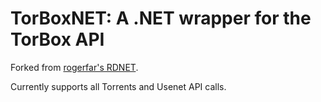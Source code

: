 # TorBoxNET: A .NET wrapper for the TorBox API

Forked from [rogerfar's RDNET](https://github.com/rogerfar/RD.NET).

Currently supports all Torrents and Usenet API calls.
